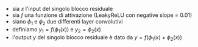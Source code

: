 - sia $x$ l'input del singolo blocco residuale
- sia $f$ una funzione di attivazione (LeakyReLU con negative slope = 0.01)
- siano $\phi_1$ e  $\phi_2$ due differenti layer convolutivi
- definiamo  $y_1 = f\left( \phi_1(x) \right )$ e  $y_2 = \phi_2(x)$
- l'output $y$ del singolo blocco residuale è dato da  $y = f \left( \phi_1(x) + \phi_2(x) \right )$

